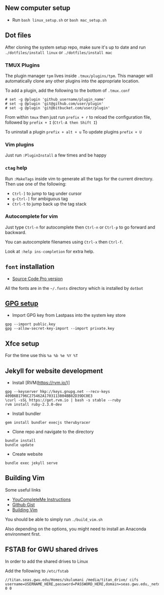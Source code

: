 ## New computer setup

* Run `bash linux_setup.sh` or `bash mac_setup.sh`

## Dot files

After cloning the system setup repo, make sure it's up to date and run `./dotfiles/install linux` or `./dotfiles/install mac`

### TMUX Plugins
The plugin manager `tpm` lives inside `.tmux/plugins/tpm`. 
This manager will automatically clone any other plugins into the appropriate location.

To add a plugin, add the following to the bottom of `.tmux.conf`
~~~
# set -g @plugin 'github_username/plugin_name'
# set -g @plugin 'git@github.com/user/plugin'
# set -g @plugin 'git@bitbucket.com/user/plugin'
~~~

From within `tmux` then just run `prefix + r` to reload the configuration file, followed by
`prefix + I` (`Ctrl-A then Shift I`)

To uninstall a plugin `prefix + alt + u`
To update plugins `prefix + U`

### Vim plugins
Just run `:PluginInstall` a few times and be happy

### `ctag` help

Run `:MakeTags` inside vim to generate all the tags for the current directory.
Then use one of the following:
* `Ctrl-]` to jump to tag under cursor
* `g-Ctrl-]` for ambiguous tag
* `Ctrl-t` to jump back up the tag stack

### Autocomplete for vim

Just type `Ctrl-n` for autocomplete then `Ctrl-n` or `Ctrl-p` to go forward and backward.

You can autocomplete filenames using `Ctrl-x` then `Ctrl-f`.

Look at `:help ins-completion` for extra help.


## `font` installation
* [Source Code Pro version](https://github.com/adobe-fonts/source-code-pro/releases/tag/2.030R-ro%2F1.050R-it)

All the fonts are in the `~/.fonts` directory which is installed by `dotbot`

## [GPG setup](./gpg.md)

* Import GPG key from Lastpass into the system key store
~~~
gpg --import public.key
gpg --allow-secret-key-import --import private.key
~~~

## Xfce setup

For the time use this `%a %b %e %Y %T`

## Jekyll for website development

* Install [RVM(https://rvm.io/)]
~~~
gpg --keyserver hkp://keys.gnupg.net --recv-keys 409B6B1796C275462A1703113804BB82D39DC0E3
\curl -sSL https://get.rvm.io | bash -s stable --ruby
rvm install ruby-2.3.0-dev
~~~
* Install bundler
~~~
gem install bundler execjs therubyracer
~~~
* Clone repo and navigate to the directory
~~~
bundle install
bundle update
~~~
* Create website
~~~
bundle exec jekyll serve
~~~

## Building Vim

Some useful links 

* [YouCompleteMe Instructions](https://github.com/Valloric/YouCompleteMe/wiki/Building-Vim-from-source)
* [Github Gist](https://gist.github.com/Mistobaan/b1384a44e8b5a8b35c6e1c7a4c546e84)
* [Building Vim](https://www.xorpd.net/blog/vim_python3_install.html)

You should be able to simply run `./build_vim.sh`

Also depending on the options, you might need to install an Anaconda environment first.

## FSTAB for GWU shared drives

In order to add the shared drives to Linux

Add the following to `/etc/fstab`

~~~
//titan.seas.gwu.edu/Homes/skulumani /media/titan_drive/ cifs username=USERNAME_HERE,password=PASSWORD_HERE,domain=seas.gwu.edu,_netdev,iocharset=utf8,sec=ntlmv2,users 0 0
~~~

